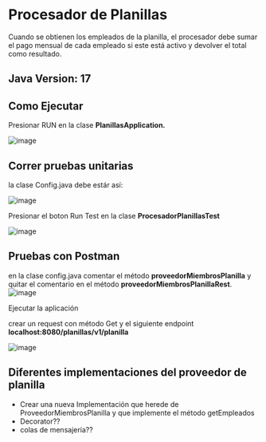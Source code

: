 # Procesador de Planillas
Cuando se obtienen los empleados de la planilla, el procesador debe sumar el pago mensual de cada empleado si este está activo y devolver el total como resultado.

## Java Version: 17

## Como Ejecutar

  Presionar  RUN en la clase **PlanillasApplication.**

  ![image](https://github.com/daRios07/ProcesadorPlanillas/assets/123895702/b612db8c-74c1-44b0-8524-beec4dc61d3d)


## Correr pruebas unitarias

la clase Config.java debe estár así:

![image](https://github.com/daRios07/ProcesadorPlanillas/assets/123895702/9a16127f-c762-4c2f-a0fd-073c33911ed1)


Presionar el boton Run Test en la clase **ProcesadorPlanillasTest**

![image](https://github.com/daRios07/ProcesadorPlanillas/assets/123895702/924ea5f0-9807-41b3-8568-505f82faa8c3)


## Pruebas con Postman
en la clase config.java  comentar el método **proveedorMiembrosPlanilla**
y quitar el comentario en el método **proveedorMiembrosPlanillaRest**.
![image](https://github.com/daRios07/ProcesadorPlanillas/assets/123895702/a0c4c4ce-b343-466c-921a-3c46fbc716b3)


Ejecutar la aplicación 

crear un request con método Get y el siguiente endpoint
**localhost:8080/planillas/v1/planilla**

![image](https://github.com/daRios07/ProcesadorPlanillas/assets/123895702/099caf96-f5ab-4b1d-961f-bdfa48e55243)


## Diferentes implementaciones del proveedor de planilla

- Crear una nueva Implementación que herede de ProveedorMiembrosPlanilla y que implemente el método getEmpleados
- Decorator??
- colas de mensajería?? 






